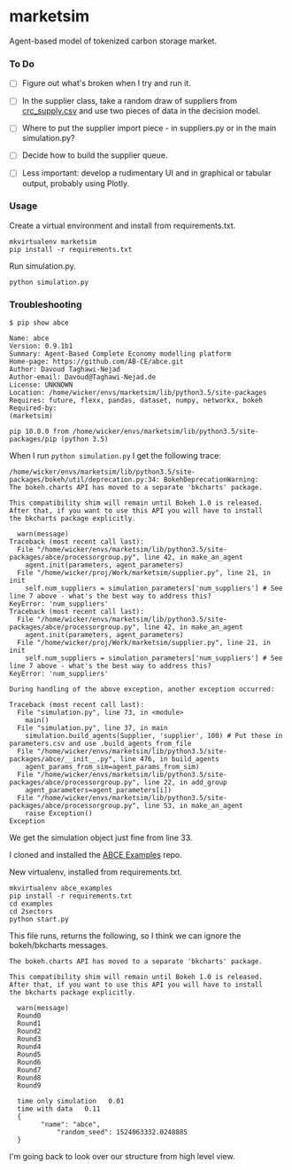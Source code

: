 # marketsim

Agent-based model of tokenized carbon storage market. 

### To Do

- [ ] Figure out what's broken when I try and run it.

- [ ] In the supplier class, take a random draw of suppliers from [crc_supply.csv](crc_supply.csv) and use two pieces of data in the decision model. 

- [ ] Where to put the supplier import piece - in suppliers.py or in the main simulation.py? 

- [ ] Decide how to build the supplier queue.

- [ ] Less important: develop a rudimentary UI and in graphical or tabular output, probably using Plotly. 

### Usage

Create a virtual environment and install from requirements.txt.

```
mkvirtualenv marketsim
pip install -r requirements.txt
```

Run simulation.py.

```
python simulation.py
```

### Troubleshooting

```
$ pip show abce

Name: abce
Version: 0.9.1b1
Summary: Agent-Based Complete Economy modelling platform
Home-page: https://github.com/AB-CE/abce.git
Author: Davoud Taghawi-Nejad
Author-email: Davoud@Taghawi-Nejad.de
License: UNKNOWN
Location: /home/wicker/envs/marketsim/lib/python3.5/site-packages
Requires: future, flexx, pandas, dataset, numpy, networkx, bokeh
Required-by: 
(marketsim) 
```

```
pip 10.0.0 from /home/wicker/envs/marketsim/lib/python3.5/site-packages/pip (python 3.5)
```

When I run `python simulation.py` I get the following trace:

```
/home/wicker/envs/marketsim/lib/python3.5/site-packages/bokeh/util/deprecation.py:34: BokehDeprecationWarning: 
The bokeh.charts API has moved to a separate 'bkcharts' package.

This compatibility shim will remain until Bokeh 1.0 is released.
After that, if you want to use this API you will have to install
the bkcharts package explicitly.

  warn(message)
Traceback (most recent call last):
  File "/home/wicker/envs/marketsim/lib/python3.5/site-packages/abce/processorgroup.py", line 42, in make_an_agent
    agent.init(parameters, agent_parameters)
  File "/home/wicker/proj/Work/marketsim/supplier.py", line 21, in init
    self.num_suppliers = simulation_parameters['num_suppliers'] # See line 7 above - what's the best way to address this?
KeyError: 'num_suppliers'
Traceback (most recent call last):
  File "/home/wicker/envs/marketsim/lib/python3.5/site-packages/abce/processorgroup.py", line 42, in make_an_agent
    agent.init(parameters, agent_parameters)
  File "/home/wicker/proj/Work/marketsim/supplier.py", line 21, in init
    self.num_suppliers = simulation_parameters['num_suppliers'] # See line 7 above - what's the best way to address this?
KeyError: 'num_suppliers'

During handling of the above exception, another exception occurred:

Traceback (most recent call last):
  File "simulation.py", line 73, in <module>
    main()
  File "simulation.py", line 37, in main
    simulation.build_agents(Supplier, 'supplier', 100) # Put these in parameters.csv and use .build_agents_from_file
  File "/home/wicker/envs/marketsim/lib/python3.5/site-packages/abce/__init__.py", line 476, in build_agents
    agent_params_from_sim=agent_params_from_sim)
  File "/home/wicker/envs/marketsim/lib/python3.5/site-packages/abce/processorgroup.py", line 22, in add_group
    agent_parameters=agent_parameters[i])
  File "/home/wicker/envs/marketsim/lib/python3.5/site-packages/abce/processorgroup.py", line 53, in make_an_agent
    raise Exception()
Exception
```

We get the simulation object just fine from line 33. 

I cloned and installed the [ABCE Examples](https://github.com/AB-CE/examples) repo. 

New virtualenv, installed from requirements.txt.

```
mkvirtualenv abce_examples
pip install -r requirements.txt
cd examples
cd 2sectors
python start.py
```

This file runs, returns the following, so I think we can ignore the bokeh/bkcharts messages.

```
The bokeh.charts API has moved to a separate 'bkcharts' package.

This compatibility shim will remain until Bokeh 1.0 is released.
After that, if you want to use this API you will have to install
the bkcharts package explicitly.

  warn(message)
  Round0
  Round1
  Round2
  Round3
  Round4
  Round5
  Round6
  Round7
  Round8
  Round9

  time only simulation   0.01
  time with data   0.11
  {
        "name": "abce",
            "random_seed": 1524063332.0248885
  }
```

I'm going back to look over our structure from high level view. 

